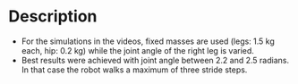 # **Description**
- For the simulations in the videos, fixed masses are used (legs: 1.5 kg each, hip: 0.2 kg) while the joint angle of the right leg is varied.
- Best results were achieved with joint angle between 2.2 and 2.5 radians. In that case the robot walks a maximum of three stride steps.
